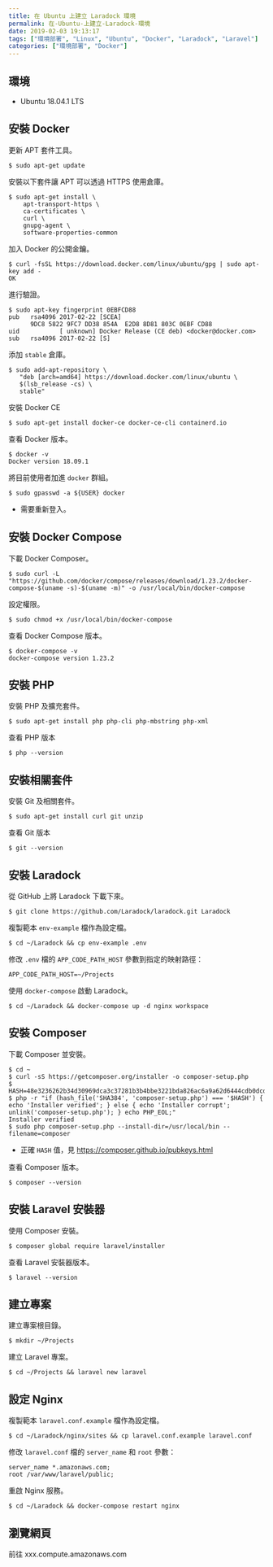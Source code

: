 ```yaml
---
title: 在 Ubuntu 上建立 Laradock 環境
permalink: 在-Ubuntu-上建立-Laradock-環境
date: 2019-02-03 19:13:17
tags: ["環境部署", "Linux", "Ubuntu", "Docker", "Laradock", "Laravel"]
categories: ["環境部署", "Docker"]
---
```


## 環境
- Ubuntu 18.04.1 LTS

## 安裝 Docker
更新 APT 套件工具。
```
$ sudo apt-get update
```

安裝以下套件讓 APT 可以透過 HTTPS 使用倉庫。
```
$ sudo apt-get install \
    apt-transport-https \
    ca-certificates \
    curl \
    gnupg-agent \
    software-properties-common
```

加入 Docker 的公開金鑰。
```
$ curl -fsSL https://download.docker.com/linux/ubuntu/gpg | sudo apt-key add -
OK
```

進行驗證。
```
$ sudo apt-key fingerprint 0EBFCD88
pub   rsa4096 2017-02-22 [SCEA]
      9DC8 5822 9FC7 DD38 854A  E2D8 8D81 803C 0EBF CD88
uid           [ unknown] Docker Release (CE deb) <docker@docker.com>
sub   rsa4096 2017-02-22 [S]
```

添加 `stable` 倉庫。
```
$ sudo add-apt-repository \
   "deb [arch=amd64] https://download.docker.com/linux/ubuntu \
   $(lsb_release -cs) \
   stable"
```

安裝 Docker CE
```
$ sudo apt-get install docker-ce docker-ce-cli containerd.io
```

查看 Docker 版本。
```
$ docker -v
Docker version 18.09.1
```

將目前使用者加進 `docker` 群組。
```
$ sudo gpasswd -a ${USER} docker
```
- 需要重新登入。

## 安裝 Docker Compose
下載 Docker Composer。
```
$ sudo curl -L "https://github.com/docker/compose/releases/download/1.23.2/docker-compose-$(uname -s)-$(uname -m)" -o /usr/local/bin/docker-compose
```

設定權限。
```
$ sudo chmod +x /usr/local/bin/docker-compose
```

查看 Docker Compose 版本。
```
$ docker-compose -v
docker-compose version 1.23.2
```

## 安裝 PHP
安裝 PHP 及擴充套件。
```
$ sudo apt-get install php php-cli php-mbstring php-xml
```

查看 PHP 版本
```
$ php --version
```

## 安裝相關套件
安裝 Git 及相關套件。
```
$ sudo apt-get install curl git unzip
```

查看 Git 版本
```
$ git --version
```

## 安裝 Laradock
從 GitHub 上將 Laradock 下載下來。
```
$ git clone https://github.com/Laradock/laradock.git Laradock
```

複製範本 `env-example` 檔作為設定檔。
```
$ cd ~/Laradock && cp env-example .env
```

修改 `.env` 檔的 `APP_CODE_PATH_HOST` 參數到指定的映射路徑：
```ENV
APP_CODE_PATH_HOST=~/Projects
```

使用 `docker-compose` 啟動 Laradock。
```
$ cd ~/Laradock && docker-compose up -d nginx workspace
```

## 安裝 Composer
下載 Composer 並安裝。
```
$ cd ~
$ curl -sS https://getcomposer.org/installer -o composer-setup.php
$ HASH=48e3236262b34d30969dca3c37281b3b4bbe3221bda826ac6a9a62d6444cdb0dcd0615698a5cbe587c3f0fe57a54d8f5
$ php -r "if (hash_file('SHA384', 'composer-setup.php') === '$HASH') { echo 'Installer verified'; } else { echo 'Installer corrupt'; unlink('composer-setup.php'); } echo PHP_EOL;"
Installer verified
$ sudo php composer-setup.php --install-dir=/usr/local/bin --filename=composer
```
- 正確 `HASH` 值，見 https://composer.github.io/pubkeys.html

查看 Composer 版本。
```
$ composer --version
```

## 安裝 Laravel 安裝器
使用 Composer 安裝。
```
$ composer global require laravel/installer
```

查看 Laravel 安裝器版本。
```
$ laravel --version
```

## 建立專案
建立專案根目錄。
```
$ mkdir ~/Projects
```

建立 Laravel 專案。
```
$ cd ~/Projects && laravel new laravel
```

## 設定 Nginx
複製範本 `laravel.conf.example` 檔作為設定檔。
```
$ cd ~/Laradock/nginx/sites && cp laravel.conf.example laravel.conf
```

修改 `laravel.conf` 檔的 `server_name` 和 `root` 參數：
```CONF
server_name *.amazonaws.com;
root /var/www/laravel/public;
```

重啟 Nginx 服務。
```
$ cd ~/Laradock && docker-compose restart nginx
```

## 瀏覽網頁
前往 xxx.compute.amazonaws.com
